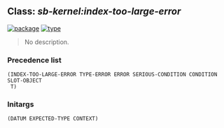 ## Class: ***sb-kernel:index-too-large-error***
[![package](https://img.shields.io/badge/Package-SB--KERNEL-5f9ea0.svg?style=social&colorA=999999)](../) [![type](https://img.shields.io/badge/Type-Class-5f9ea0.svg?style=social&colorA=999999)](../#class) 

> No description.

### Precedence list
```
(INDEX-TOO-LARGE-ERROR TYPE-ERROR ERROR SERIOUS-CONDITION CONDITION SLOT-OBJECT
 T)
```
### Initargs
```
(DATUM EXPECTED-TYPE CONTEXT)
```
